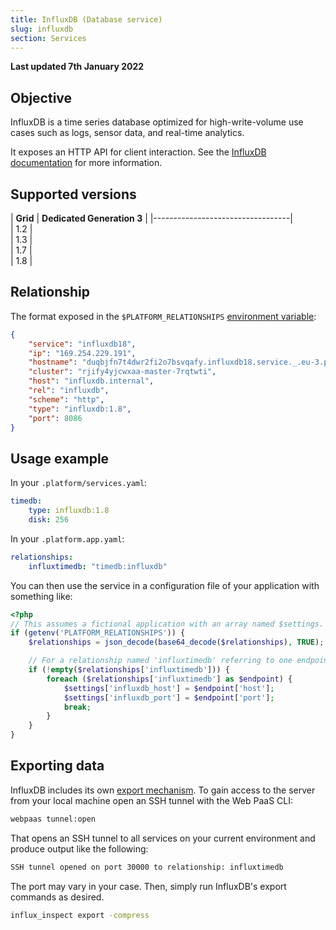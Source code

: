 ```yaml
---
title: InfluxDB (Database service)
slug: influxdb
section: Services
---
```


**Last updated 7th January 2022**


## Objective  

InfluxDB is a time series database optimized for high-write-volume use cases such as logs, sensor data, and real-time analytics.


It exposes an HTTP API for client interaction. See the [InfluxDB documentation](https://docs.influxdata.com/influxdb) for more information.

## Supported versions

| **Grid** |  **Dedicated Generation 3** |
|----------------------------------|  
|  1.2 |  
|  1.3 |  
|  1.7 |  
|  1.8 |  

## Relationship

The format exposed in the ``$PLATFORM_RELATIONSHIPS`` [environment variable](../../development-variables#platformsh-provided-variables):

```json  
{
    "service": "influxdb18",
    "ip": "169.254.229.191",
    "hostname": "duqbjfn7t4dwr2fi2o7bsvqafy.influxdb18.service._.eu-3.platformsh.site",
    "cluster": "rjify4yjcwxaa-master-7rqtwti",
    "host": "influxdb.internal",
    "rel": "influxdb",
    "scheme": "http",
    "type": "influxdb:1.8",
    "port": 8086
}
```  

## Usage example

In your `.platform/services.yaml`:


```yaml   
timedb:
    type: influxdb:1.8
    disk: 256
```  


In your `.platform.app.yaml`:


```yaml   
relationships:
    influxtimedb: "timedb:influxdb"
```  




You can then use the service in a configuration file of your application with something like:

```php
<?php
// This assumes a fictional application with an array named $settings.
if (getenv('PLATFORM_RELATIONSHIPS')) {
	$relationships = json_decode(base64_decode($relationships), TRUE);

	// For a relationship named 'influxtimedb' referring to one endpoint.
	if (!empty($relationships['influxtimedb'])) {
		foreach ($relationships['influxtimedb'] as $endpoint) {
			$settings['influxdb_host'] = $endpoint['host'];
			$settings['influxdb_port'] = $endpoint['port'];
			break;
		}
	}
}
```

## Exporting data

InfluxDB includes its own [export mechanism](https://docs.influxdata.com/influxdb/v1.2/tools/influx_inspect/).  To gain access to the server from your local machine open an SSH tunnel with the Web PaaS CLI:

```bash
webpaas tunnel:open
```

That opens an SSH tunnel to all services on your current environment and produce output like the following:

```bash
SSH tunnel opened on port 30000 to relationship: influxtimedb
```

The port may vary in your case.  Then, simply run InfluxDB's export commands as desired.

```bash
influx_inspect export -compress
```
